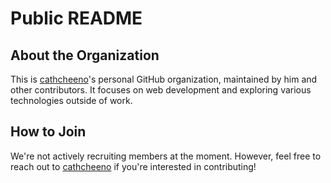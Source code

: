 # Public README

## About the Organization
This is [cathcheeno](https://github.com/cathcheeno)'s personal GitHub organization, maintained by him and other contributors. It focuses on web development and exploring various technologies outside of work.

## How to Join
We're not actively recruiting members at the moment. However, feel free to reach out to [cathcheeno](https://github.com/cathcheeno) if you're interested in contributing!
